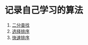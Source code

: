 # 记录自己学习的算法
1. [二分查找](https://github.com/zhangdongpo/LearnAlgorithm/blob/master/BinarySearch.md)
2. [选择排序](https://github.com/zhangdongpo/LearnAlgorithm/blob/master/SelectionSort.md)
3. [快速排序](https://github.com/zhangdongpo/LearnAlgorithm/blob/master/QuickSort.md)
